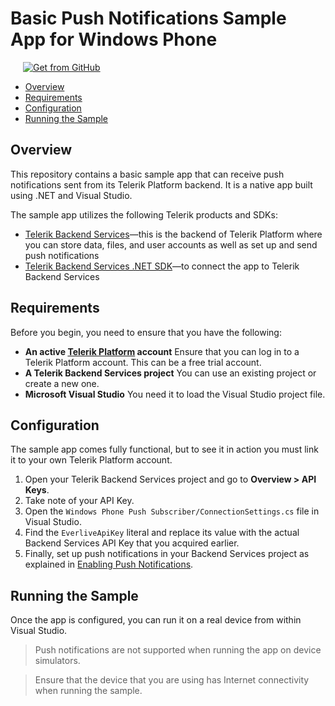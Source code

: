 # Basic Push Notifications Sample App for Windows Phone

<a href="https://github.com/telerik/backend-services-push-windowsphone" target="_blank"><img style="padding-left:20px" src="http://docs.telerik.com/platform/samples/images/get-github.png" alt="Get from GitHub" title="Get from GitHub"></a>

* [Overview](#overview)
* [Requirements](#requirements)
* [Configuration](#configuration)
* [Running the Sample](#running-the-sample)

## Overview

This repository contains a basic sample app that can receive push notifications sent from its Telerik Platform backend. It is a native app built using .NET and Visual Studio.

The sample app utilizes the following Telerik products and SDKs:

- [Telerik Backend Services](http://docs.telerik.com/platform/backend-services/)&mdash;this is the backend of Telerik Platform where you can store data, files, and user accounts as well as set up and send push notifications
- [Telerik Backend Services .NET SDK](http://docs.telerik.com/platform/backend-services/dotnet/getting-started-dotnet-sdk)&mdash;to connect the app to Telerik Backend Services

## Requirements

Before you begin, you need to ensure that you have the following:

- **An active [Telerik Platform](https://platform.telerik.com) account**
Ensure that you can log in to a Telerik Platform account. This can be a free trial account.
- **A Telerik Backend Services project** You can use an existing project or create a new one. 
- **Microsoft Visual Studio** You need it to load the Visual Studio project file.

## Configuration

The sample app comes fully functional, but to see it in action you must link it to your own Telerik Platform account.

1. Open your Telerik Backend Services project and go to **Overview > API Keys**.
2. Take note of your API Key.
3. Open the `Windows Phone Push Subscriber/ConnectionSettings.cs` file in Visual Studio.
4. Find the `EverliveApiKey` literal and replace its value with the actual Backend Services API Key that you acquired earlier.
5. Finally, set up push notifications in your Backend Services project as explained in [Enabling Push Notifications](http://docs.telerik.com/platform/backend-services/dotnet/push-notifications/push-enabling).

## Running the Sample

Once the app is configured, you can run it on a real device from within Visual Studio.

> Push notifications are not supported when running the app on device simulators.

> Ensure that the device that you are using has Internet connectivity when running the sample.


